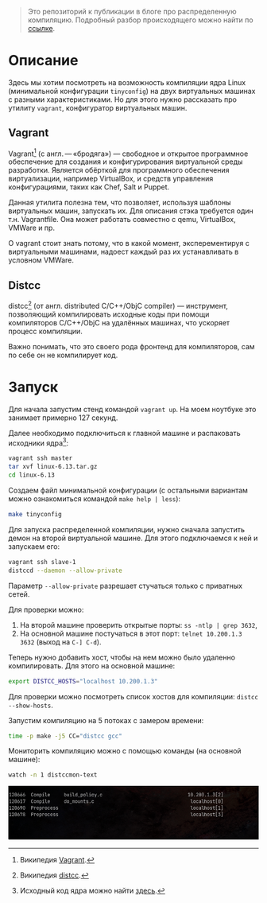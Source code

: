 > Это репозиторий к публикации в блоге про распределенную компиляцию. 
> Подробный разбор происходящего можно найти по [ссылке]().

# Описание

Здесь мы хотим посмотреть на возможность компиляции ядра Linux (минимальной
конфигурации `tinyconfig`) на двух виртуальных машинах с разными 
характеристиками. Но для этого нужно рассказать про утилиту `vagrant`,
конфигуратор виртуальных машин.

## Vagrant

Vagrant[^1] (с англ. — «бродяга») — свободное и открытое программное
обеспечение для создания и конфигурирования виртуальной среды разработки.
Является обёрткой для программного обеспечения виртуализации, например
VirtualBox, и средств управления конфигурациями, таких как Chef, Salt и 
Puppet.

Данная утилита полезна тем, что позволяет, используя шаблоны виртуальных
машин, запускать их. Для описания стэка требуется один т.н. Vagrantfile. 
Она может работать совместно с qemu, VirtualBox, VMWare и пр. 

О vagrant стоит знать потому, что в какой момент, эксперементируя с 
виртуальными машинами, надоест каждый раз их устанавливать в условном VMWare.

## Distcc

distcc[^2] (от англ. distributed C/C++/ObjC compiler) — инструмент, 
позволяющий компилировать исходные коды при помощи 
компиляторов C/C++/ObjC на удалённых машинах, что ускоряет процесс компиляции.

Важно понимать, что это своего рода фронтенд для компиляторов, 
сам по себе он не компилирует код.

# Запуск

Для начала запустим стенд командой `vagrant up`. На моем ноутбуке это занимает 
примерно 127 секунд.

Далее необходимо подключиться к главной машине и распаковать исходники ядра[^3]:

```sh
vagrant ssh master
tar xvf linux-6.13.tar.gz
cd linux-6.13
```

Создаем файл минимальной конфигурации 
(с остальными вариантам можно ознакомиться командой `make help | less`):

```sh
make tinyconfig
```
  
Для запуска распределенной компиляции, нужно сначала запустить демон на
второй виртуальной машине. Для этого подключаемся к ней и запускаем его:

```sh
vagrant ssh slave-1
distccd --daemon --allow-private
```

Параметр `--allow-private` разрешает стучаться только с приватных сетей.

Для проверки можно:

1. На второй машине проверить открытые порты: `ss -ntlp | grep 3632`,
2. На основной машине постучаться в этот порт: `telnet 10.200.1.3 3632` 
   (выход на `C-] C-d`).

Теперь нужно добавить хост, чтобы на нем можно было удаленно компилировать. 
Для этого на основной машине:

```sh
export DISTCC_HOSTS="localhost 10.200.1.3"
```

Для проверки можно посмотреть список хостов для компиляции: `distcc --show-hosts`.

Запустим компиляцию на 5 потоках с замером времени:

```sh
time -p make -j5 CC="distcc gcc"
```

Мониторить компиляцию можно с помощью команды (на основной машине):

```sh
watch -n 1 distccmon-text
```

![distccmon-text](assets/distccmon-text.png)

[^1]: Википедия [Vagrant](https://ru.wikipedia.org/wiki/Vagrant).
[^2]: Википедия [distcc](https://ru.wikipedia.org/wiki/Distcc).
[^3]: Исходный код ядра можно найти [здесь](https://cdn.kernel.org/pub/linux/kernel/v6.x/linux-6.13.tar.gz).
